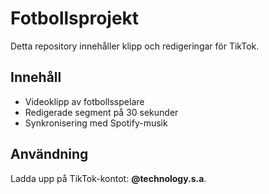 # Fotbollsprojekt
Detta repository innehåller klipp och redigeringar för TikTok.

## Innehåll
- Videoklipp av fotbollsspelare
- Redigerade segment på 30 sekunder
- Synkronisering med Spotify-musik

## Användning
Ladda upp på TikTok-kontot: **@technology.s.a**.
